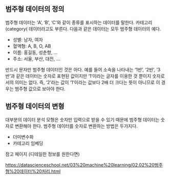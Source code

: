 ## 범주형 데이터의 정의

범주형 데이터는 ‘A’, ‘B’, ‘C’와 같이 종류를 표시하는 데이터를 말한다. 카테고리(category( 데이터라고도 부른다. 다음과 같은 데이터는 모두 범주형 데이터의 예다.

- 성별: 남자, 여자
- 혈액형: A, B, O, AB
- 이름: 홍길동, 성춘향, …
- 주소: 서울, 부산, 대전, …

반드시 문자만 범주형 데이터인 것은 아다. 예를 들어 소속을 나타내는 ‘1반’, ‘2반’, ‘3반’과 같은 데이터는 숫자로 표현된 값이지만 ‘1’이라는 글자를 이용한 것 뿐이지 숫자로서의 의미는 없다. 즉, ‘2’라는 값이 ‘1’이라는 값보다 2배 더 크다는 뜻이 아니므로 이 경우는 범주형 값으로 보아야 한다.

## 범주형 데이터의 변형

대부분의 데이터 분석 모형은 숫자만 입력으로 받을 수 있기 때문에 범주형 데이터는 숫자로 변환해야 한다. 범주형 데이터를 숫자로 변환하는 방법은 두가지다.

- 더미변수화
- 카테고리 임베딩



참고 페이지 (디테일한 정보를 원한다면)

https://datascienceschool.net/03%20machine%20learning/02.02%20범주형%20데이터%20처리.html